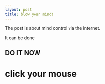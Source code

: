 ```yaml
---
layout: post
title: blow your mind!
---
```


The post is about mind control via the internet. 

It can be done. 

## DO IT NOW

# click your mouse
